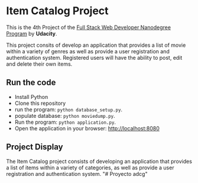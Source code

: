# Item Catalog Project

This is the 4th Project of the [Full Stack Web Developer Nanodegree Program](https://www.udacity.com/course/full-stack-web-developer-nanodegree--nd004) by **Udacity**.

This project consits of develop an application that provides a list of movie within a variety of genres as well as provide a user registration and authentication system. Registered users will have the ability to post, edit and delete their own items.

## Run the code

  - Install Python
  - Clone this repository
  - run the program: ```python database_setup.py```.
  - populate database: ```python moviedump.py```.
  - Run the program: ```python application.py```.
  - Open the application in your browser: [http://localhost:8080](http://localhost:8080)

## Project Display
The Item Catalog project consists of developing an application that provides a list of items within a variety of categories, as well as provide a user registration and authentication system.
"# Proyecto adcg" 
